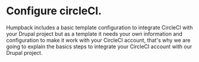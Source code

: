 # Configure circleCI.

Humpback includes a basic template configuration to integrate CircleCI with your Drupal project but as a template it needs your own information and configuration to make it work with your CircleCI account, that's why we are going to explain the basics steps to integrate your CircleCI account with our Drupal project.
